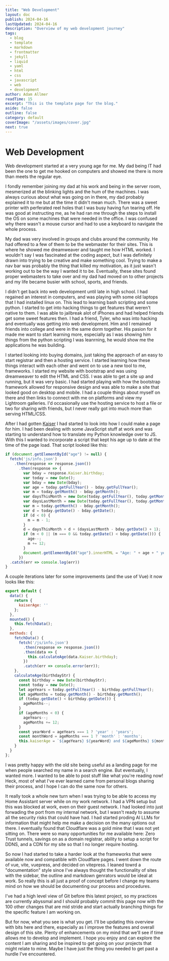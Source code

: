 ```yaml
---
title: "Web Development"
layout: doc
publish: 2024-04-16
lastUpdated: 2024-04-16
description: "Overview of my web development journey"
tags:
  - blog
  - template
  - markdown
  - frontmatter
  - jekyll
  - liquid
  - yaml
  - html
  - css
  - javascript
  - web
  - development
author: Adam Allmer
readTime: 15
excerpt: "This is the template page for the blog."
aside: false
outline: false
category: default
coverImage: "/assets/images/cover.jpg"
next: true
---
```


[//]: # "This is the template page for the blogs. It is intended to be duplicated for publishing a new blog post with the correct frontmatter."

# Web Development

Web development started at a very young age for me. My dad being IT had been the one to get me hooked on computers and showed me there is more than meets the regular eye.

I fondly remember joining my dad at his work and being in the server room, mesmerized at the blinking lights and the hum of the machines. I was always curious about what was going on in there, my dad probably explained it to me but at the time it didn't mean much. There was a sweet printer with perferated reel holes that I was busy having fun tearing off. He was good at instructing me, as he had ran me through the steps to install the OS on some machines that were needed in the office. I was confused why there wasn't a mouse cursor and had to use a keyboard to navigate the whole process.

My dad was very involved in groups and clubs around the community. He had offered to a few of them to be the webmaster for their sites. This is where he showed me dreamweaver and taught me how HTML worked. I wouldn't say I was fascinated at the coding aspect, but I was definitely drawn into trying to be creative and make something cool. Trying to make a nav bar was probably the thing that killed my motivation, as it just wasn't working out to be the way I wanted it to be. Eventually, these sites found proper webmasters to take over and my dad had moved on to other projects and my life became busier with school, sports, and friends.

I didn't get back into web development until late in high school. I had regained an interest in computers, and was playing with some old laptops that I had installed linux on. This lead to learning bash scripting and some python. I started to get into hacking things to get features that weren't native to them. I was able to jailbreak alot of iPhones and had helped friends get some sweet features then. I had a friend, Tyler, who was into hacking and eventually was getting into web development. Him and I remained friends into college and were in the same dorm together. His pasion for it made me want to start learning more, especially as I was showing him things from the python scripting I was leanrning, he would show me the applications he was building.

I started looking into buying domains, just taking the approach of an easy to start registrar and then a hosting service. I started learning how these things interact with each other and went on to use a new tool to me, frameworks. I started my website with bootstrap and was using dreamweaver to edit the HTML and CSS. I was able to get a site up and running, but it was very basic. I had started playing with how the bootstrap framework allowed for responsive design and was able to make a site that looked good on desktop and mobile. I had a couple things about myself on there and then links to connect with me on platforms and view my Lightroom galleries. I'd occasionally use the hosting service to host a file or two for sharing with friends, but I never really got into much more than serving HTML/CSS.

After I had gotten [Kaiser](/kaiser/) I had started to look into how I could make a page for him. I had been dealing with some JavaScript stuff at work and was starting to understand how to translate my Python knowledge over to JS. With this I wanted to incorporate a script that kept his age up to date at the time of the page load. That script looked like this:

```javascript
if (document.getElementById("age") != null) {
  fetch('js/info.json')
    .then(response => response.json())
      .then(response => {
        var bday = response.Kaiser.birthday;
        var today = new Date();
        var bday = new Date(bday);
        var age = today.getFullYear() - bday.getFullYear();
        var m = today.getMonth() - bday.getMonth();
        var daysThisMonth = new Date(today.getFullYear(), today.getMonth() + 1, 0).getDate();
        var daysLastMonth = new Date(today.getFullYear(), today.getMonth(), 0).getDate();
        var m = today.getMonth() - bday.getMonth();
        var d = today.getDate() - bday.getDate();
        if (d < 0) {
          m = m - 1;
        }
        d = daysThisMonth + d + (daysLastMonth - bday.getDate() + 1);
        if (m < 0 || (m === 0 && today.getDate() < bday.getDate())) {
          age--;
          m += 12;
        }
        document.getElementById("age").innerHTML = "Age: " + age + " years " + m + " months";
      })
  .catch(err => console.log(err))
}
```

A couple iterations later for some improvements (and the use of Vue) it now looks like this:

```javascript
export default {
  data() {
    return {
      kaiserAge: ''
    };
  },
  mounted() {
    this.fetchData();
  },
  methods: {
    fetchData() {
      fetch('/js/info.json')
        .then(response => response.json())
        .then(data => {
          this.calculateAge(data.Kaiser.birthday);
        })
        .catch(err => console.error(err));
    },
    calculateAge(birthdayStr) {
      const birthday = new Date(birthdayStr);
      const today = new Date();
      let ageYears = today.getFullYear() - birthday.getFullYear();
      let ageMonths = today.getMonth() - birthday.getMonth();
      if (today.getDate() < birthday.getDate()) {
        ageMonths--;
      }
      if (ageMonths < 0) {
        ageYears--;
        ageMonths += 12;
      }
      const yearWord = ageYears === 1 ? 'year' : 'years';
      const monthWord = ageMonths === 1 ? 'month' : 'months';
      this.kaiserAge = `${ageYears} ${yearWord} and ${ageMonths} ${monthWord}`;
    }
  }
};
```
I was pretty happy with the old site being useful as a landing page for me when people searched my name in a search engine. But eventually, I wanted more. I wanted to be able to post stuff like what you're reading now! Heck, most of what I've ever learned came from personal blogs sharing their process, and I hope I can do the same now for others.

It really took a whole new turn when I was trying to be able to access my Home Assistant server while on my work network. I had a VPN setup but this was blocked at work, even on their guest network. I had looked into just forwading the port from my internal network, but I wasn't ready to assume all the security risks that could have had. I had started proding AI LLMs for information that might help me make a decision on the many options out there. I eventually found that Cloudflare was a gold mine that I was not yet sitting on. There were so many opportunities for me available here: Zero Trust tunnels, savings on as a domain registrar, ability to setup a script for DDNS, and a CDN for my site so that I no longer require hosting.

So now I had started to take a harder look at the frameworks that were available now and compatible with Cloudflare pages. I went down the route of vue, vite, vuepress, and decided on vitepress. I leaned towrd a "documentation" style since I've always thought the functionality of sites with the sidebar, the outline and markdown genrators would be ideal at work. So really this is all just a proof of concept before I change my teams mind on how we should be documenting our process and procedures. 

I've had a high level view of Git before this latest project, so my practices are currently abyssmal and I should probably commit this page now with the 100 other changes that are mid stride and start actually branching things for the specific feature I am working on.

But for now, what you see is what you get. I'll be updating this overview with bits here and there, especially as I improve the features and overall design of this site. Plenty of enhancements on my mind that we'll see if time allows me to develop and implement. I hope you enjoy and can explore the content I am sharing and be inspired to get going on your projects that might relate to mine. Maybe I have just the thing you needed to get past a hurdle I've encountered.
